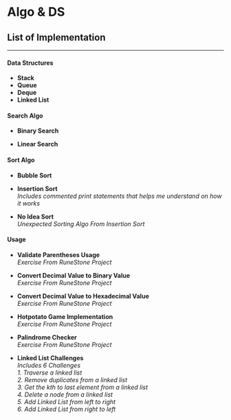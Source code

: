 # Algo & DS 


## **List of Implementation**
---

#### Data Structures

* **Stack**
* **Queue**
* **Deque**
* **Linked List**

#### Search Algo

* **Binary Search**

* **Linear Search**

#### Sort Algo

* **Bubble Sort**

* **Insertion Sort**</br>
  _Includes commented print statements that helps me understand on how it works_

* **No Idea Sort**</br>
 _Unexpected Sorting Algo From Insertion Sort_

#### Usage

* **Validate Parentheses Usage**</br>
  _Exercise From RuneStone Project_

* **Convert Decimal Value to Binary Value**</br>
  _Exercise From RuneStone Project_

* **Convert Decimal Value to Hexadecimal Value**</br>
  _Exercise From RuneStone Project_

* **Hotpotato Game Implementation**</br>
  _Exercise From RuneStone Project_

* **Palindrome Checker**</br>
  _Exercise From RuneStone Project_

* **Linked List Challenges**</br>
  _Includes 6 Challenges_</br>
  _1. Traverse a linked list_</br>
  _2. Remove duplicates from a linked list_</br>
  _3. Get the kth to last element from a linked list_</br>
  _4. Delete a node from a linked list_</br>
  _5. Add Linked List from left to right_</br>
  _6. Add Linked List from right to left_
